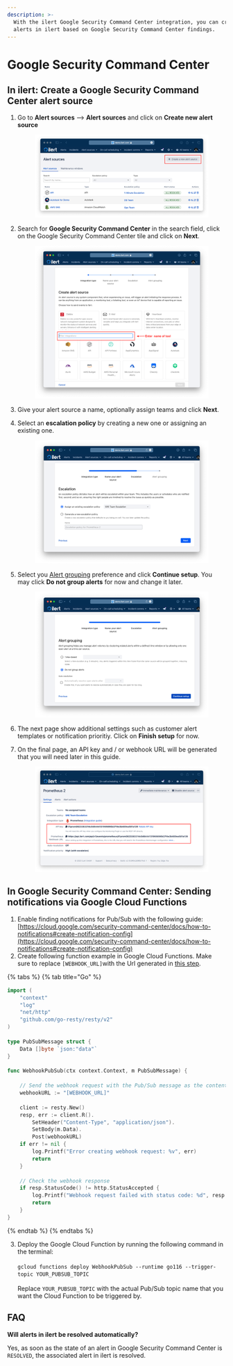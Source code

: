 ```yaml
---
description: >-
  With the ilert Google Security Command Center integration, you can create
  alerts in ilert based on Google Security Command Center findings.
---
```


# Google Security Command Center

## In ilert: Create a Google Security Command Center alert source

1.  Go to **Alert sources** --> **Alert sources** and click on **Create new alert source**

    <figure><img src="../../.gitbook/assets/Screenshot 2023-08-28 at 10.21.10.png" alt=""><figcaption></figcaption></figure>
2.  Search for **Google Security Command Center** in the search field, click on the Google Security Command Center tile and click on **Next**.&#x20;

    <figure><img src="../../.gitbook/assets/Screenshot 2023-08-28 at 10.24.23.png" alt=""><figcaption></figcaption></figure>
3. Give your alert source a name, optionally assign teams and click **Next**.
4.  Select an **escalation policy** by creating a new one or assigning an existing one.

    <figure><img src="../../.gitbook/assets/Screenshot 2023-08-28 at 11.37.47.png" alt=""><figcaption></figcaption></figure>
5.  Select you [Alert grouping](../../alerting/alert-sources.md#alert-grouping) preference and click **Continue setup**. You may click **Do not group alerts** for now and change it later.&#x20;

    <figure><img src="../../.gitbook/assets/Screenshot 2023-08-28 at 11.38.24.png" alt=""><figcaption></figcaption></figure>
6. The next page show additional settings such as customer alert templates or notification prioritiy. Click on **Finish setup** for now.
7.  On the final page, an API key and / or webhook URL will be generated that you will need later in this guide.

    <figure><img src="../../.gitbook/assets/Screenshot 2023-08-28 at 11.47.34 (1).png" alt=""><figcaption></figcaption></figure>

## In Google Security Command Center: Sending notifications via Google Cloud Functions

1. Enable finding notifications for Pub/Sub with the following guide: [https://cloud.google.com/security-command-center/docs/how-to-notifications#create-notification-config](https://cloud.google.com/security-command-center/docs/how-to-notifications#create-notification-config)
2. Create following function example in Google Cloud Functions. Make sure to replace `[WEBHOOK_URL]`with the Url generated in [this step](google-security-command-center.md#in-ilert-create-google-security-command-center-alert-source).

{% tabs %}
{% tab title="Go" %}
```go
import (
	"context"
	"log"
	"net/http"
	"github.com/go-resty/resty/v2"
)

type PubSubMessage struct {
	Data []byte `json:"data"`
}

func WebhookPubSub(ctx context.Context, m PubSubMessage) {

	// Send the webhook request with the Pub/Sub message as the content
	webhookURL := "[WEBHOOK_URL]"

	client := resty.New()
	resp, err := client.R().
		SetHeader("Content-Type", "application/json").
		SetBody(m.Data).
		Post(webhookURL)
	if err != nil {
		log.Printf("Error creating webhook request: %v", err)
		return
	}

	// Check the webhook response
	if resp.StatusCode() != http.StatusAccepted {
		log.Printf("Webhook request failed with status code: %d", resp.StatusCode())
		return
	}
}
```
{% endtab %}
{% endtabs %}

3. Deploy the Google Cloud Function by running the following command in the terminal:\
   \
   `gcloud functions deploy WebhookPubSub --runtime go116 --trigger-topic YOUR_PUBSUB_TOPIC`\
   \
   Replace `YOUR_PUBSUB_TOPIC` with the actual Pub/Sub topic name that you want the Cloud Function to be triggered by.

## FAQ <a href="#faq" id="faq"></a>

**Will alerts in ilert be resolved automatically?**

Yes, as soon as the state of an alert in Google Security Command Center is `RESOLVED`, the associated alert in ilert is resolved.


